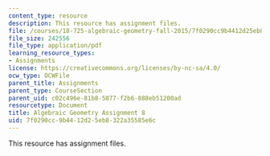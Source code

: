 ```yaml
---
content_type: resource
description: This resource has assignment files.
file: /courses/18-725-algebraic-geometry-fall-2015/7f0290cc9b4412d25eb8322a35585e6c_MIT18_725F15_hw8.pdf
file_size: 242556
file_type: application/pdf
learning_resource_types:
- Assignments
license: https://creativecommons.org/licenses/by-nc-sa/4.0/
ocw_type: OCWFile
parent_title: Assignments
parent_type: CourseSection
parent_uid: c02c496e-81b8-5877-f2b6-888eb51200ad
resourcetype: Document
title: Algebraic Geometry Assignment 8
uid: 7f0290cc-9b44-12d2-5eb8-322a35585e6c
---
```

This resource has assignment files.